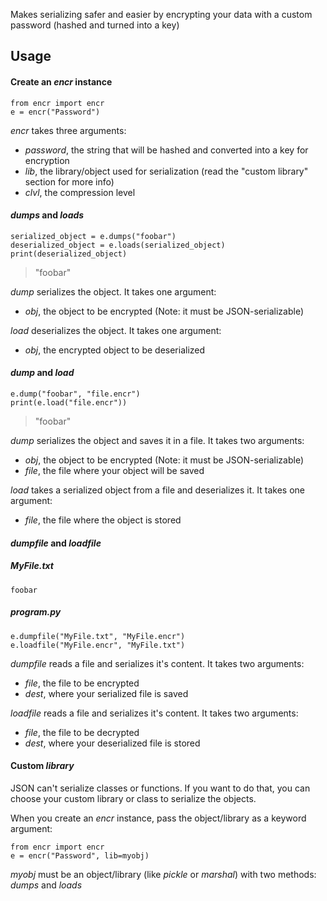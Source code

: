Makes serializing safer and easier by encrypting your data with a custom password (hashed and turned into a key)

## Usage

#### Create an _encr_ instance

    from encr import encr
    e = encr("Password")

_encr_ takes three arguments:
- _password_, the string that will be hashed and converted into a key for encryption
- _lib_, the library/object used for serialization (read the "custom library" section for more info)
- _clvl_, the compression level

#### _dumps_ and _loads_

    serialized_object = e.dumps("foobar")
    deserialized_object = e.loads(serialized_object)
    print(deserialized_object)
  > "foobar"

_dump_ serializes the object. It takes one argument:
- _obj_, the object to be encrypted (Note: it must be JSON-serializable)

_load_ deserializes the object. It takes one argument:
- _obj_, the encrypted object to be deserialized

#### _dump_ and _load_

    e.dump("foobar", "file.encr")
    print(e.load("file.encr"))
  > "foobar"

_dump_ serializes the object and saves it in a file. It takes two arguments:
- _obj_, the object to be encrypted (Note: it must be JSON-serializable)
- _file_, the file where your object will be saved

_load_ takes a serialized object from a file and deserializes it. It takes one argument:
- _file_, the file where the object is stored

#### _dumpfile_ and _loadfile_

##### MyFile.txt

    foobar

##### program.py

    e.dumpfile("MyFile.txt", "MyFile.encr")
    e.loadfile("MyFile.encr", "MyFile.txt")

_dumpfile_ reads a file and serializes it's content. It takes two arguments:
- _file_, the file to be encrypted
- _dest_, where your serialized file is saved

_loadfile_ reads a file and serializes it's content. It takes two arguments:
- _file_, the file to be decrypted
- _dest_, where your deserialized file is stored

#### Custom _library_

JSON can't serialize classes or functions. If you want to do that, you can choose your custom library or class to serialize the objects.

When you create an _encr_ instance, pass the object/library as a keyword argument:

    from encr import encr
    e = encr("Password", lib=myobj)

_myobj_ must be an object/library (like _pickle_ or _marshal_) with two methods: _dumps_ and _loads_